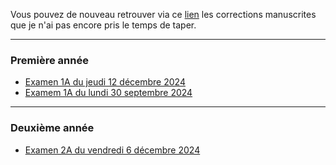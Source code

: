 Vous pouvez de nouveau retrouver via ce [lien](./corrections.md/) les corrections manuscrites que je n'ai pas encore pris le temps de taper.

---

### Première année

- [Examen 1A du jeudi 12 décembre 2024](./examens/exam-math-S1-2024.12.12.pdf)
- [Examem 1A du lundi 30 septembre 2024](./examens/exam-math-S1-2024.09.30.pdf)

---

### Deuxième année

- [Examen 2A du vendredi 6 décembre 2024](./examens/exam-math-S2-2024.12.06.pdf)